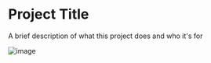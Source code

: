 
# Project Title

A brief description of what this project does and who it's for

![image](https://github.com/javierRuiz2023/anotar-tarea-react/assets/150086758/6313277b-0c81-4f61-8e62-4dec2aca246a)
